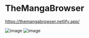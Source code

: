 # TheMangaBrowser
https://themangabrowser.netlify.app/

![image](https://user-images.githubusercontent.com/98727536/176061682-bd150f95-77f3-4a53-93c0-ae70cec80249.png)
![image](https://user-images.githubusercontent.com/98727536/176061731-22d4151a-4293-428c-8d1f-ed802a77d73e.png)
